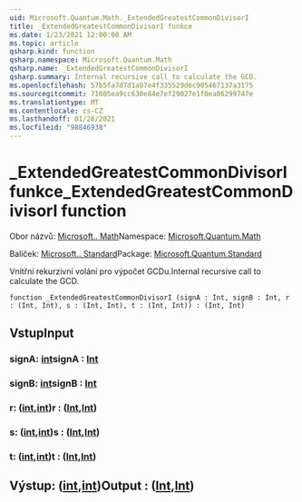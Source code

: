 ```yaml
---
uid: Microsoft.Quantum.Math._ExtendedGreatestCommonDivisorI
title: _ExtendedGreatestCommonDivisorI funkce
ms.date: 1/23/2021 12:00:00 AM
ms.topic: article
qsharp.kind: function
qsharp.namespace: Microsoft.Quantum.Math
qsharp.name: _ExtendedGreatestCommonDivisorI
qsharp.summary: Internal recursive call to calculate the GCD.
ms.openlocfilehash: 57b5fa7d7d1a97e4f335529d6c905467137a3175
ms.sourcegitcommit: 71605ea9cc630e84e7ef29027e1f0ea06299747e
ms.translationtype: MT
ms.contentlocale: cs-CZ
ms.lasthandoff: 01/26/2021
ms.locfileid: "98846938"
---
```

# <a name="_extendedgreatestcommondivisori-function"></a><span data-ttu-id="df447-102">_ExtendedGreatestCommonDivisorI funkce</span><span class="sxs-lookup"><span data-stu-id="df447-102">_ExtendedGreatestCommonDivisorI function</span></span>

<span data-ttu-id="df447-103">Obor názvů: [Microsoft.. Math](xref:Microsoft.Quantum.Math)</span><span class="sxs-lookup"><span data-stu-id="df447-103">Namespace: [Microsoft.Quantum.Math](xref:Microsoft.Quantum.Math)</span></span>

<span data-ttu-id="df447-104">Balíček: [Microsoft.. Standard](https://nuget.org/packages/Microsoft.Quantum.Standard)</span><span class="sxs-lookup"><span data-stu-id="df447-104">Package: [Microsoft.Quantum.Standard](https://nuget.org/packages/Microsoft.Quantum.Standard)</span></span>


<span data-ttu-id="df447-105">Vnitřní rekurzivní volání pro výpočet GCDu.</span><span class="sxs-lookup"><span data-stu-id="df447-105">Internal recursive call to calculate the GCD.</span></span>

```qsharp
function _ExtendedGreatestCommonDivisorI (signA : Int, signB : Int, r : (Int, Int), s : (Int, Int), t : (Int, Int)) : (Int, Int)
```


## <a name="input"></a><span data-ttu-id="df447-106">Vstup</span><span class="sxs-lookup"><span data-stu-id="df447-106">Input</span></span>

### <a name="signa--int"></a><span data-ttu-id="df447-107">signA: [int](xref:microsoft.quantum.lang-ref.int)</span><span class="sxs-lookup"><span data-stu-id="df447-107">signA : [Int](xref:microsoft.quantum.lang-ref.int)</span></span>




### <a name="signb--int"></a><span data-ttu-id="df447-108">signB: [int](xref:microsoft.quantum.lang-ref.int)</span><span class="sxs-lookup"><span data-stu-id="df447-108">signB : [Int](xref:microsoft.quantum.lang-ref.int)</span></span>




### <a name="r--intint"></a><span data-ttu-id="df447-109">r: ([int](xref:microsoft.quantum.lang-ref.int),[int](xref:microsoft.quantum.lang-ref.int))</span><span class="sxs-lookup"><span data-stu-id="df447-109">r : ([Int](xref:microsoft.quantum.lang-ref.int),[Int](xref:microsoft.quantum.lang-ref.int))</span></span>




### <a name="s--intint"></a><span data-ttu-id="df447-110">s: ([int](xref:microsoft.quantum.lang-ref.int),[int](xref:microsoft.quantum.lang-ref.int))</span><span class="sxs-lookup"><span data-stu-id="df447-110">s : ([Int](xref:microsoft.quantum.lang-ref.int),[Int](xref:microsoft.quantum.lang-ref.int))</span></span>




### <a name="t--intint"></a><span data-ttu-id="df447-111">t: ([int](xref:microsoft.quantum.lang-ref.int),[int](xref:microsoft.quantum.lang-ref.int))</span><span class="sxs-lookup"><span data-stu-id="df447-111">t : ([Int](xref:microsoft.quantum.lang-ref.int),[Int](xref:microsoft.quantum.lang-ref.int))</span></span>





## <a name="output--intint"></a><span data-ttu-id="df447-112">Výstup: ([int](xref:microsoft.quantum.lang-ref.int),[int](xref:microsoft.quantum.lang-ref.int))</span><span class="sxs-lookup"><span data-stu-id="df447-112">Output : ([Int](xref:microsoft.quantum.lang-ref.int),[Int](xref:microsoft.quantum.lang-ref.int))</span></span>

